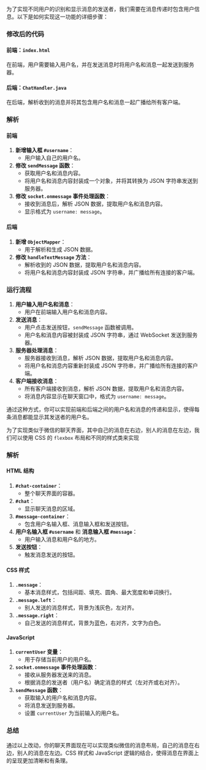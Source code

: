 为了实现不同用户的识别和显示消息的发送者，我们需要在消息传递时包含用户信息。以下是如何实现这一功能的详细步骤：

### 修改后的代码

#### 前端：`index.html`

在前端，用户需要输入用户名，并在发送消息时将用户名和消息一起发送到服务器。

#### 后端：`ChatHandler.java`

在后端，解析收到的消息并将其包含用户名和消息一起广播给所有客户端。

### 解析

#### 前端

1. **新增输入框 `#username`**：
   - 用户输入自己的用户名。
2. **修改 `sendMessage` 函数**：
   - 获取用户名和消息内容。
   - 将用户名和消息内容封装成一个对象，并将其转换为 JSON 字符串发送到服务器。
3. **修改 `socket.onmessage` 事件处理函数**：
   - 接收到消息后，解析 JSON 数据，提取用户名和消息内容。
   - 显示格式为 `username: message`。

#### 后端

1. **新增 `ObjectMapper`**：
   - 用于解析和生成 JSON 数据。
2. **修改 `handleTextMessage` 方法**：
   - 解析收到的 JSON 数据，提取用户名和消息内容。
   - 将用户名和消息内容封装成 JSON 字符串，并广播给所有连接的客户端。

### 运行流程

1. **用户输入用户名和消息**：
   - 用户在前端输入用户名和消息内容。
2. **发送消息**：
   - 用户点击发送按钮，`sendMessage` 函数被调用。
   - 用户名和消息内容被封装成 JSON 字符串，通过 WebSocket 发送到服务器。
3. **服务器处理消息**：
   - 服务器接收到消息，解析 JSON 数据，提取用户名和消息内容。
   - 将用户名和消息内容重新封装成 JSON 字符串，并广播给所有连接的客户端。
4. **客户端接收消息**：
   - 所有客户端接收到消息，解析 JSON 数据，提取用户名和消息内容。
   - 将消息内容显示在聊天窗口中，格式为 `username: message`。

通过这种方式，你可以实现前端和后端之间的用户名和消息的传递和显示，使得每条消息都能显示其发送者的用户名。

为了实现类似于微信的聊天界面，其中自己的消息在右边，别人的消息在左边，我们可以使用 CSS 的 `flexbox` 布局和不同的样式类来实现

### 解析

#### HTML 结构

1. **`#chat-container`**：
   - 整个聊天界面的容器。
2. **`#chat`**：
   - 显示聊天消息的区域。
3. **`#message-container`**：
   - 包含用户名输入框、消息输入框和发送按钮。
4. **用户名输入框 `#username`** 和 **消息输入框 `#message`**：
   - 用户输入消息和用户名的地方。
5. **发送按钮**：
   - 触发消息发送的按钮。

#### CSS 样式

1. **`.message`**：
   - 基本消息样式，包括间距、填充、圆角、最大宽度和单词换行。
2. **`.message.left`**：
   - 别人发送的消息样式，背景为浅灰色，左对齐。
3. **`.message.right`**：
   - 自己发送的消息样式，背景为蓝色，右对齐，文字为白色。

#### JavaScript

1. **`currentUser` 变量**：
   - 用于存储当前用户的用户名。
2. **`socket.onmessage` 事件处理函数**：
   - 接收从服务器发送来的消息。
   - 根据消息的发送者（用户名）确定消息的样式（左对齐或右对齐）。
3. **`sendMessage` 函数**：
   - 获取输入的用户名和消息内容。
   - 将消息发送到服务器。
   - 设置 `currentUser` 为当前输入的用户名。

### 总结

通过以上改动，你的聊天界面现在可以实现类似微信的消息布局，自己的消息在右边，别人的消息在左边。CSS 样式和 JavaScript 逻辑的结合，使得消息在界面上的呈现更加清晰和有条理。
